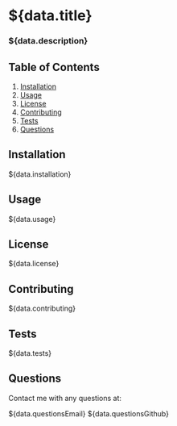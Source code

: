 # ${data.title}

### ${data.description}

## Table of Contents

1. [Installation](#installation)
2. [Usage](#usage)
3. [License](#license)
4. [Contributing](#contributing)
5. [Tests](#tests)
6. [Questions](#questions)

## Installation

${data.installation}

## Usage

${data.usage}

## License

${data.license}

## Contributing

${data.contributing}

## Tests

${data.tests}

## Questions

Contact me with any questions at: 

${data.questionsEmail}
${data.questionsGithub}
